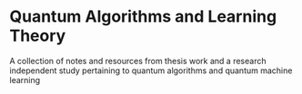 # Quantum Algorithms and Learning Theory

A collection of notes and resources from thesis work and a research independent study pertaining to quantum algorithms and quantum machine learning
